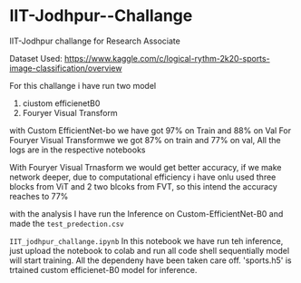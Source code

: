 # IIT-Jodhpur--Challange
IIT-Jodhpur challange for Research Associate

Dataset Used: https://www.kaggle.com/c/logical-rythm-2k20-sports-image-classification/overview

For this challange i have run two model
1. ciustom efficienetB0
2. Fouryer Visual Transform



with Custom EfficientNet-bo we have got 97% on Train and 88% on Val
For Fouryer Visual Transformwe we got 87%  on train and 77% on val, 
All the logs are in the respective notebooks

With Fouryer Visual Trnasform we would get better accuracy, if we make network deeper,
due to computational efficiency i have onlu used three blocks from ViT and 2 two blcoks from FVT, so this intend the accuracy reaches to 77%

with the analysis I have run the Inference on Custom-EfficientNet-B0 and made the `test_predection.csv`

`IIT_jodhpur_challange.ipynb` In this notebook we have run teh inference,
just upload the notebook to colab and run all code shell sequentially model will start training. All the dependeny have been taken care off.
'sports.h5' is trtained custom efficienet-B0 model for inference.

